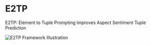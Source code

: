 # E2TP
E2TP: Element to Tuple Prompting Improves Aspect Sentiment Tuple Prediction

![E2TP Framework Illustration](https://github.com/mghiasvandm/E2TP/blob/main/diagram.png?raw=true)

